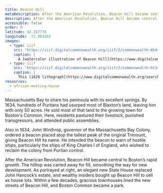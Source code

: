 ```yaml
---
title: Beacon Hill
metaDescription: After the American Revolution, Beacon Hill became central to Boston’s rapid growth.
description: After the American Revolution, Beacon Hill became central to Boston’s rapid growth. The hilltop was carted away for fill, smoothing the way for new development. As portrayed at right, an elegant new State House replaced John Hancock’s estate, and wealthy insiders bought up Beacon Hill to sell as house lots. Within a few decades, gracious townhouses lined the new streets of Beacon Hill, and Boston Common became a park.
accessible: false
order: 0
latitude: 42.357778
longitude: -71.063263
images:
  - type: iiif
    src: "https://iiif.digitalcommonwealth.org/iiif/2/commonwealth:6h441131k"
    caption: |
      A [watercolor illustration of Beacon Hill](https://www.digitalcommonwealth.org/search/commonwealth:6h4411309) from the early nineteenth century.
  - type: iiif
    src: "https://iiif.digitalcommonwealth.org/iiif/2/commonwealth:ht24xd690"
    caption: |
      This [1828 lithograph](https://www.digitalcommonwealth.org/search/commonwealth:ht24xd68q) shows the State House at the top of the Common, with a few cows still grazing below.
resources:
  - african-meeting-house
---
```


Massachusetts Bay to share his peninsula with its excellent springs. By 1634, hundreds of Puritans had usurped most of Blaxton’s land, leaving him with only 50 acres. He sold most of that land to the growing town for Boston's Common. Here, residents pastured their livestock, punished transgressors, and attended public assemblies.

Also in 1634, John Winthrop, governor of the Massachusetts Bay Colony, ordered a beacon placed atop the tallest peak of the original Trimount, giving Beacon Hill its name. He intended the beacon to warn of hostile ships, particularly the ships of King Charles I of England, who wished to reclaim the colony from Puritan control.

After the American Revolution, Beacon Hill became central to Boston’s rapid growth. The hilltop was carted away for fill, smoothing the way for new development. As portrayed at right, an elegant new State House replaced John Hancock’s estate, and wealthy insiders bought up Beacon Hill to sell as house lots. Within a few decades, gracious townhouses lined the new streets of Beacon Hill, and Boston Common became a park.
